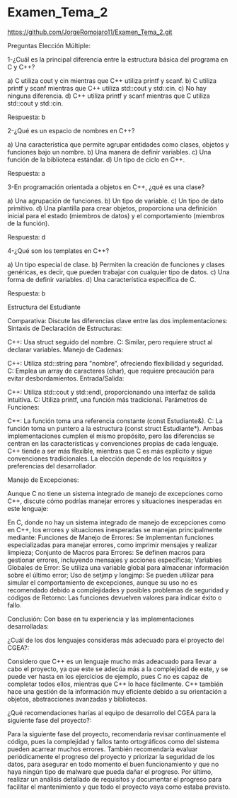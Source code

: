 # Examen_Tema_2

https://github.com/JorgeRomojaro11/Examen_Tema_2.git



Preguntas Elección Múltiple:

1-¿Cuál es la principal diferencia entre la estructura básica del programa en C y C++?

a) C utiliza cout y cin mientras que C++ utiliza printf y scanf.
b) C utiliza printf y scanf mientras que C++ utiliza std::cout y std::cin.
c) No hay ninguna diferencia.
d) C++ utiliza printf y scanf mientras que C utiliza std::cout y std::cin.

Respuesta: b

2-¿Qué es un espacio de nombres en C++?

a) Una característica que permite agrupar entidades como clases, objetos y funciones bajo un nombre.
b) Una manera de definir variables.
c) Una función de la biblioteca estándar.
d) Un tipo de ciclo en C++.

Respuesta: a

3-En programación orientada a objetos en C++, ¿qué es una clase?

a) Una agrupación de funciones.
b) Un tipo de variable.
c) Un tipo de dato primitivo.
d) Una plantilla para crear objetos, proporciona una definición inicial para el estado (miembros de datos) y el comportamiento (miembros de la función).

Respuesta: d

4-¿Qué son los templates en C++?

a) Un tipo especial de clase.
b) Permiten la creación de funciones y clases genéricas, es decir, que pueden trabajar con cualquier tipo de datos.
c) Una forma de definir variables.
d) Una característica específica de C.

Respuesta: b






Estructura del Estudiante

Comparativa:
Discute las diferencias clave entre las dos implementaciones:
Sintaxis de Declaración de Estructuras:

C++: Usa struct seguido del nombre.
C: Similar, pero requiere struct al declarar variables.
Manejo de Cadenas:

C++: Utiliza std::string para "nombre", ofreciendo flexibilidad y seguridad.
C: Emplea un array de caracteres (char), que requiere precaución para evitar desbordamientos.
Entrada/Salida:

C++: Utiliza std::cout y std::endl, proporcionando una interfaz de salida intuitiva.
C: Utiliza printf, una función más tradicional.
Parámetros de Funciones:

C++: La función toma una referencia constante (const Estudiante&).
C: La función toma un puntero a la estructura (const struct Estudiante*).
Ambas implementaciones cumplen el mismo propósito, pero las diferencias se centran en las características y convenciones propias de cada lenguaje. C++ tiende a ser más flexible, mientras que C es más explícito y sigue convenciones tradicionales. La elección depende de los requisitos y preferencias del desarrollador.





Manejo de Excepciones:

Aunque C no tiene un sistema integrado de manejo de excepciones como C++, discute cómo podrías manejar errores y situaciones inesperadas en este lenguaje:

En C, donde no hay un sistema integrado de manejo de excepciones como en C++, los errores y situaciones inesperadas se manejan principalmente mediante: Funciones de Manejo de Errores: Se implementan funciones especializadas para manejar errores, como imprimir mensajes y realizar limpieza; Conjunto de Macros para Errores: Se definen macros para gestionar errores, incluyendo mensajes y acciones específicas; Variables Globales de Error: Se utiliza una variable global para almacenar información sobre el último error; Uso de setjmp y longjmp: Se pueden utilizar para simular el comportamiento de excepciones, aunque su uso no es recomendado debido a complejidades y posibles problemas de seguridad y códigos de Retorno: Las funciones devuelven valores para indicar éxito o fallo.





Conclusión:
Con base en tu experiencia y las implementaciones desarrolladas:

¿Cuál de los dos lenguajes consideras más adecuado para el proyecto del CGEA?:

Considero que C++ es un lenguaje mucho más adeacuado para llevar a cabo el proyecto, ya que este se adecúa más a la complejidad de este, y se puede ver hasta en los ejercicios de ejemplo, pues C no es capaz de completar todos ellos, mientras que C++ lo hace fácilmente. C++ también hace una gestión de la información muy eficiente debido a su orientación a objetos, abstracciones avanzadas y bibliotecas.

¿Qué recomendaciones harías al equipo de desarrollo del CGEA para la siguiente fase del proyecto?:

Para la siguiente fase del proyecto, recomendaria revisar continuamente el código, pues la complejidad y fallos tanto ortográficos como del sistema pueden acarrear muchos errores. También recomendaría evaluar periódicamente el progreso del proyecto y priorizar la seguridad de los datos, para asegurar en todo momento el buen funcionamiento y que no haya ningún tipo de malware que pueda dañar el progreso. Por último, realizar un análisis detallado de requisitos y documentar el progreso para facilitar el mantenimiento y que todo el proyecto vaya como estaba previsto.

